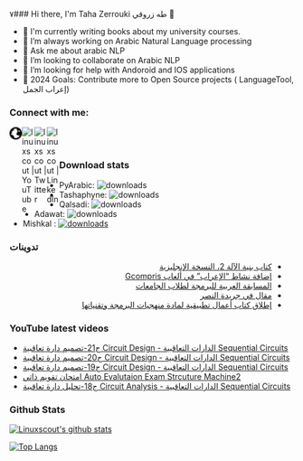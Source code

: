 ٧### Hi there, I'm Taha Zerrouki طه زروقي 👋
- 🔭 I'm currently writing books about my university courses.
- 🔭 I’m always working on Arabic Natural Language processing
- 💬 Ask me about arabic NLP
- 👯 I’m looking to collaborate on Arabic NLP
- 🤔 I’m looking for help with Andoroid and IOS applications
- 🥅 2024 Goals: Contribute more to Open Source projects ( LanguageTool, إعراب الجمل)

### Connect with me:

[<img align="left" alt="tahadz.com" width="22px" src="https://raw.githubusercontent.com/iconic/open-iconic/master/svg/globe.svg" />](http://tahadz.com)
[<img align="left" alt="linuxscout | YouTube" width="22px" src="https://cdn.jsdelivr.net/npm/simple-icons@v3/icons/youtube.svg" />](https://www.youtube.com/@taha.zerrouki)
[<img align="left" alt="linuxscout | Twitter" width="22px" src="https://cdn.jsdelivr.net/npm/simple-icons@v3/icons/twitter.svg" />](http://twitter.com/linuxscout)
[<img align="left" alt="linuxscout | LinkedIn" width="22px" src="https://cdn.jsdelivr.net/npm/simple-icons@v3/icons/linkedin.svg" />](https://www.linkedin.com/in/tahazerrouki/)
<br />
<br />

### Download stats
* PyArabic: ![downloads](https://img.shields.io/pypi/dm/PyArabic?style=plastic)
* Tashaphyne: ![downloads](https://img.shields.io/pypi/dm/tashaphyne?style=plastic)
* Qalsadi: ![downloads](https://img.shields.io/pypi/dm/qalsadi?style=plastic)
* Adawat: ![downloads](https://img.shields.io/pypi/dm/adawat?style=plastic)
* Mishkal : [![downloads]( https://img.shields.io/sourceforge/dt/mishkal.svg)](http://sourceforge.org/projects/mishkal)


### تدوينات


<div dir="rtl">

<!-- BLOG-POST-LIST:START -->
- [كتاب بنية الآلة 2، النسخة الإنجليزية](https://tahadz.wordpress.com/2024/04/02/%d9%83%d8%aa%d8%a7%d8%a8-%d8%a8%d9%86%d9%8a%d8%a9-%d8%a7%d9%84%d8%a2%d9%84%d8%a9-2%d8%8c-%d8%a7%d9%84%d9%86%d8%b3%d8%ae%d8%a9-%d8%a7%d9%84%d8%a5%d9%86%d8%ac%d9%84%d9%8a%d8%b2%d9%8a%d8%a9/)
- [إضافة نشاط “الإعراب” في ألعاب Gcompris](https://tahadz.wordpress.com/2024/03/15/1028/)
- [المسابقة العربية للبرمجة لطلاب الجامعات](https://tahadz.wordpress.com/2024/03/11/%d8%a7%d9%84%d9%85%d8%b3%d8%a7%d8%a8%d9%82%d8%a9-%d8%a7%d9%84%d8%b9%d8%b1%d8%a8%d9%8a%d8%a9-%d9%84%d9%84%d8%a8%d8%b1%d9%85%d8%ac%d8%a9-%d9%84%d8%b7%d9%84%d8%a7%d8%a8-%d8%a7%d9%84%d8%ac%d8%a7%d9%85/)
- [مقال في جريدة النصر](https://tahadz.wordpress.com/2023/10/29/%d9%85%d9%82%d8%a7%d9%84-%d9%81%d9%8a-%d8%ac%d8%b1%d9%8a%d8%af%d8%a9-%d8%a7%d9%84%d9%86%d8%b5%d8%b1/)
- [إطلاق كتاب أعمال تطبيقية لمادة منهجيات البرمجة وتقنياتها](https://tahadz.wordpress.com/2023/09/26/mtibook/)
<!-- BLOG-POST-LIST:END -->
</div>


### YouTube latest videos
<!-- YOUTUBE:START -->
- [ج21-تصميم دارة تعاقبية Circuit Design - الدارات التعاقبية  Sequential Circuits](https://www.youtube.com/watch?v=BmRcXrM9GLo)
- [ج20-تصميم دارة تعاقبية Circuit Design - الدارات التعاقبية  Sequential Circuits](https://www.youtube.com/watch?v=KfSZasTUZZA)
- [ج19-تصميم دارة تعاقبية Circuit Design - الدارات التعاقبية  Sequential Circuits](https://www.youtube.com/watch?v=MK2MyOG4nPM)
- [امتحان تقويم ذاتي Auto Evalutaion Exam Strcuture Machine2](https://www.youtube.com/watch?v=KDG4buYBcBw)
- [ج18-تحليل دارة تعاقبية Circuit Analysis - الدارات التعاقبية  Sequential Circuits](https://www.youtube.com/watch?v=7UQcPJ-PIBU)
<!-- YOUTUBE:END -->

### Github Stats
[![Linuxscout's github stats](https://github-readme-stats.vercel.app/api?username=linuxscout&show_icons=true)](https://github.com/anuraghazra/github-readme-stats)

[![Top Langs](https://github-readme-stats.vercel.app/api/top-langs/?username=linuxscout&layout=compact)](https://github.com/anuraghazra/github-readme-stats)

<!--
**linuxscout/linuxscout** is a ✨ _special_ ✨ repository because its `README.md` (this file) appears on your GitHub profile.

Here are some ideas to get you started:

- 🔭 I’m currently working on ...
- 🌱 I’m currently learning ...
- 👯 I’m looking to collaborate on ...
- 🤔 I’m looking for help with ...
- 💬 Ask me about ...
- 📫 How to reach me: ...
- 😄 Pronouns: ...
- ⚡ Fun fact: ...
-->
